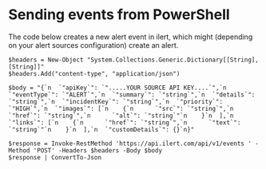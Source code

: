 # Sending events from PowerShell

The code below creates a new alert event in ilert, which might \(depending on your alert sources configuration\) create an alert.

```text
$headers = New-Object "System.Collections.Generic.Dictionary[[String],[String]]"
$headers.Add("content-type", "application/json")

$body = "{`n  `"apiKey`": `".....YOUR SOURCE API KEY....`",`n  `"eventType`": `"ALERT`",`n  `"summary`": `"string`",`n  `"details`": `"string`",`n  `"incidentKey`": `"string`",`n  `"priority`": `"HIGH`",`n  `"images`": [`n    {`n      `"src`": `"string`",`n      `"href`": `"string`",`n      `"alt`": `"string`"`n    }`n  ],`n  `"links`": [`n    {`n      `"href`": `"string`",`n      `"text`": `"string`"`n    }`n  ],`n  `"customDetails`": {}`n}"

$response = Invoke-RestMethod 'https://api.ilert.com/api/v1/events ' -Method 'POST' -Headers $headers -Body $body
$response | ConvertTo-Json
```

